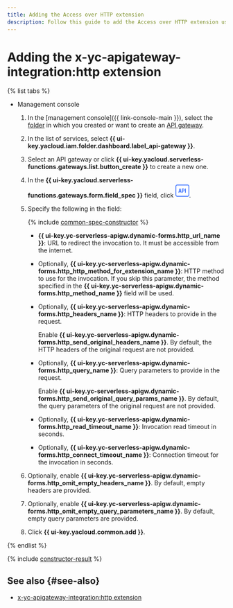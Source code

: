 ```yaml
---
title: Adding the Access over HTTP extension
description: Follow this guide to add the Access over HTTP extension using the specification constructor.
---
```


# Adding the x-yc-apigateway-integration:http extension

{% list tabs %}

- Management console

    1. In the [management console]({{ link-console-main }}), select the [folder](../../../resource-manager/concepts/resources-hierarchy.md#folder) in which you created or want to create an [API gateway](../../concepts/index.md).
    1. In the list of services, select **{{ ui-key.yacloud.iam.folder.dashboard.label_api-gateway }}**.
    1. Select an API gateway or click **{{ ui-key.yacloud.serverless-functions.gateways.list.button_create }}** to create a new one.
    1. In the **{{ ui-key.yacloud.serverless-functions.gateways.form.field_spec }}** field, click ![image](../../../_assets/api-gateway/spec-constructor/http.svg).
    1. Specify the following in the field:

        {% include [common-spec-constructor](../../../_includes/api-gateway/common-spec-constructor.md) %}

        * **{{ ui-key.yc-serverless-apigw.dynamic-forms.http_url_name }}**: URL to redirect the invocation to. It must be accessible from the internet.
        * Optionally, **{{ ui-key.yc-serverless-apigw.dynamic-forms.http_http_method_for_extension_name }}**: HTTP method to use for the invocation. If you skip this parameter, the method specified in the **{{ ui-key.yc-serverless-apigw.dynamic-forms.http_method_name }}** field will be used.
        * Optionally, **{{ ui-key.yc-serverless-apigw.dynamic-forms.http_headers_name }}**: HTTP headers to provide in the request.

            Enable **{{ ui-key.yc-serverless-apigw.dynamic-forms.http_send_original_headers_name }}**. By default, the HTTP headers of the original request are not provided.

        * Optionally, **{{ ui-key.yc-serverless-apigw.dynamic-forms.http_query_name }}**: Query parameters to provide in the request.

            Enable **{{ ui-key.yc-serverless-apigw.dynamic-forms.http_send_original_query_params_name }}**. By default, the query parameters of the original request are not provided.

        * Optionally, **{{ ui-key.yc-serverless-apigw.dynamic-forms.http_read_timeout_name }}**: Invocation read timeout in seconds.
        * Optionally, **{{ ui-key.yc-serverless-apigw.dynamic-forms.http_connect_timeout_name }}**: Connection timeout for the invocation in seconds.
    1. Optionally, enable **{{ ui-key.yc-serverless-apigw.dynamic-forms.http_omit_empty_headers_name }}**. By default, empty headers are provided.
    1. Optionally, enable **{{ ui-key.yc-serverless-apigw.dynamic-forms.http_omit_empty_query_parameters_name }}**. By default, empty query parameters are provided.
    1. Click **{{ ui-key.yacloud.common.add }}**.

{% endlist %}

{% include [constructor-result](../../../_includes/api-gateway/constructor-result.md) %}

## See also {#see-also}

* [x-yc-apigateway-integration:http extension](../../concepts/extensions/http.md)
